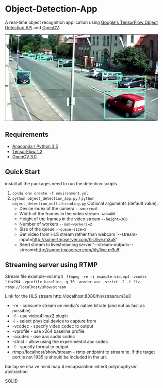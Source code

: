 # Object-Detection-App

A real-time object recognition application using [Google's TensorFlow Object Detection API](https://github.com/tensorflow/models/tree/master/research/object_detection) and [OpenCV](http://opencv.org/).

<p align="center">
    <a href="">
        <img alt="Ro River" src="https://github.com/Foxhound401/object-detection-app/blob/master/demo.png"/>
    </a>
</p>

## Requirements
- [Anaconda / Python 3.5](https://www.continuum.io/downloads)
- [TensorFlow 1.2](https://www.tensorflow.org/)
- [OpenCV 3.0](http://opencv.org/)


## Quick Start
install all the packages need to run the detection scripts
1. `conda env create -f environment.yml`
2. `python object_detection_app.py` / `python object_detection_multithreading.py`
    Optional arguments (default value):
    * Device index of the camera `--source=0`
    * Width of the frames in the video stream `-wd=480`
    * Height of the frames in the video stream `--height=360`
    * Number of workers `--num-workers=2`
    * Size of the queue `--queue-size=5`
    * Get video from HLS stream rather than webcam '--stream-input=http://somertmpserver.com/hls/live.m3u8'
    * Send stream to livestreaming server '--stream-output=--stream=http://somertmpserver.com/hls/live.m3u8'

## Streaming server using RTMP 

Stream file example-vid.mp4
` ffmpeg -re -i example-vid.mp4 -vcodec libx264 -vprofile baseline -g 30 -acodec aac -strict -2 -f flv rtmp://localhost/show/stream`


Link for the HLS stream 
http://localhost:8080/hls/stream.m3u8


* -re - consume stream on media's native bitrate (and not as fast as possible)
* -f - use video4linux2 plugin
* -i - select physical device to capture from
* -vcodec - specify video codec to output
* -vprofile - use x264 baseline profile
* -acodec - use aac audio codec
* -strict - allow using the experimental aac codec
* -f - specify format to output
* rtmp://localhost/show/stream - rtmp endpoint to stream to. if the target port is not 1935 is should be included in the uri.








bai tap ve nha 
ve mind map 
4 encapsulation inherit polymophysim abstraction

SOLID
